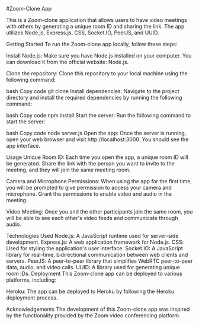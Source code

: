 #Zoom-Clone App

This is a Zoom-clone application that allows users to have video meetings with others by generating a unique room ID and sharing the link. The app utilizes Node.js, Express.js, CSS, Socket.IO, PeerJS, and UUID.

Getting Started
To run the Zoom-clone app locally, follow these steps:

Install Node.js: Make sure you have Node.js installed on your computer. You can download it from the official website: Node.js.

Clone the repository: Clone this repository to your local machine using the following command:

bash
Copy code
git clone <repository-url>
Install dependencies: Navigate to the project directory and install the required dependencies by running the following command:

bash
Copy code
npm install
Start the server: Run the following command to start the server:

bash
Copy code
node server.js
Open the app: Once the server is running, open your web browser and visit http://localhost:3000. You should see the app interface.

Usage
Unique Room ID: Each time you open the app, a unique room ID will be generated. Share the link with the person you want to invite to the meeting, and they will join the same meeting room.

Camera and Microphone Permissions: When using the app for the first time, you will be prompted to give permission to access your camera and microphone. Grant the permissions to enable video and audio in the meeting.

Video Meeting: Once you and the other participants join the same room, you will be able to see each other's video feeds and communicate through audio.

Technologies Used
Node.js: A JavaScript runtime used for server-side development.
Express.js: A web application framework for Node.js.
CSS: Used for styling the application's user interface.
Socket.IO: A JavaScript library for real-time, bidirectional communication between web clients and servers.
PeerJS: A peer-to-peer library that simplifies WebRTC peer-to-peer data, audio, and video calls.
UUID: A library used for generating unique room IDs.
Deployment
This Zoom-clone app can be deployed to various platforms, including:

Heroku: The app can be deployed to Heroku by following the Heroku deployment process.

Acknowledgements
The development of this Zoom-clone app was inspired by the functionality provided by the Zoom video conferencing platform.
